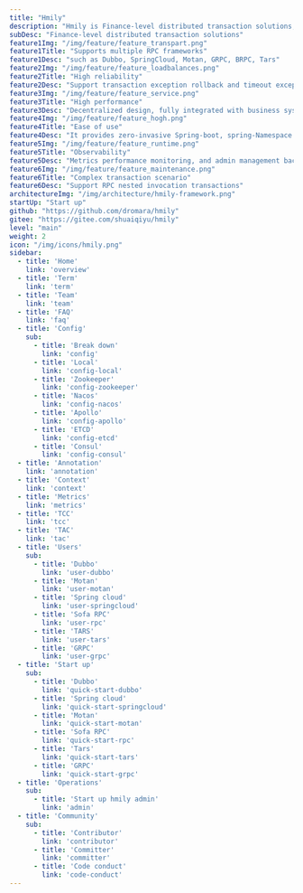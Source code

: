 ```yaml
---
title: "Hmily"
description: "Hmily is Finance-level distributed transaction solutions, Supports multiple RPC frameworks, such as Dubbo, SpringCloud, Motan, GRPC, BRPC, Tars"
subDesc: "Finance-level distributed transaction solutions"
feature1Img: "/img/feature/feature_transpart.png"
feature1Title: "Supports multiple RPC frameworks"
feature1Desc: "such as Dubbo, SpringCloud, Motan, GRPC, BRPC, Tars"
feature2Img: "/img/feature/feature_loadbalances.png"
feature2Title: "High reliability"
feature2Desc: "Support transaction exception rollback and timeout exception recovery in distributed scenarios to prevent transaction suspension"
feature3Img: "/img/feature/feature_service.png"
feature3Title: "High performance"
feature3Desc: "Decentralized design, fully integrated with business systems, naturally supports cluster deployment"
feature4Img: "/img/feature/feature_hogh.png"
feature4Title: "Ease of use"
feature4Desc: "It provides zero-invasive Spring-boot, spring-Namespace and rapid integration with business systems"
feature5Img: "/img/feature/feature_runtime.png"
feature5Title: "Observability"
feature5Desc: "Metrics performance monitoring, and admin management background UI display"
feature6Img: "/img/feature/feature_maintenance.png"
feature6Title: "Complex transaction scenario"
feature6Desc: "Support RPC nested invocation transactions"
architectureImg: "/img/architecture/hmily-framework.png"
startUp: "Start up"
github: "https://github.com/dromara/hmily"
gitee: "https://gitee.com/shuaiqiyu/hmily"
level: "main"
weight: 2
icon: "/img/icons/hmily.png"
sidebar:
  - title: 'Home'  	
    link: 'overview'
  - title: 'Term'  	
    link: 'term'
  - title: 'Team'  	
    link: 'team'
  - title: 'FAQ'  	
    link: 'faq'
  - title: 'Config'
    sub:
      - title: 'Break down'  	
        link: 'config'
      - title: 'Local'  	
        link: 'config-local'
      - title: 'Zookeeper'  	
        link: 'config-zookeeper'
      - title: 'Nacos'  	
        link: 'config-nacos'
      - title: 'Apollo'  	
        link: 'config-apollo'
      - title: 'ETCD'  	
        link: 'config-etcd'
      - title: 'Consul'  	
        link: 'config-consul'
  - title: 'Annotation'  	
    link: 'annotation'
  - title: 'Context'  	
    link: 'context'
  - title: 'Metrics'  	
    link: 'metrics'
  - title: 'TCC'  	
    link: 'tcc'
  - title: 'TAC'  	
    link: 'tac'
  - title: 'Users'
    sub:
      - title: 'Dubbo'  	
        link: 'user-dubbo'
      - title: 'Motan'  	
        link: 'user-motan'
      - title: 'Spring cloud'  	
        link: 'user-springcloud'
      - title: 'Sofa RPC'  	
        link: 'user-rpc'
      - title: 'TARS'  	
        link: 'user-tars'
      - title: 'GRPC'  	
        link: 'user-grpc' 
  - title: 'Start up'
    sub:
      - title: 'Dubbo'  	
        link: 'quick-start-dubbo'
      - title: 'Spring cloud'  	
        link: 'quick-start-springcloud'
      - title: 'Motan'  	
        link: 'quick-start-motan'
      - title: 'Sofa RPC'  	
        link: 'quick-start-rpc'
      - title: 'Tars'  	
        link: 'quick-start-tars'
      - title: 'GRPC'  	
        link: 'quick-start-grpc'
  - title: 'Operations'
    sub:
      - title: 'Start up hmily admin'  	
        link: 'admin'
  - title: 'Community'
    sub:
      - title: 'Contributor'  	
        link: 'contributor'
      - title: 'Committer'  	
        link: 'committer'
      - title: 'Code conduct'  	
        link: 'code-conduct' 
---
```


